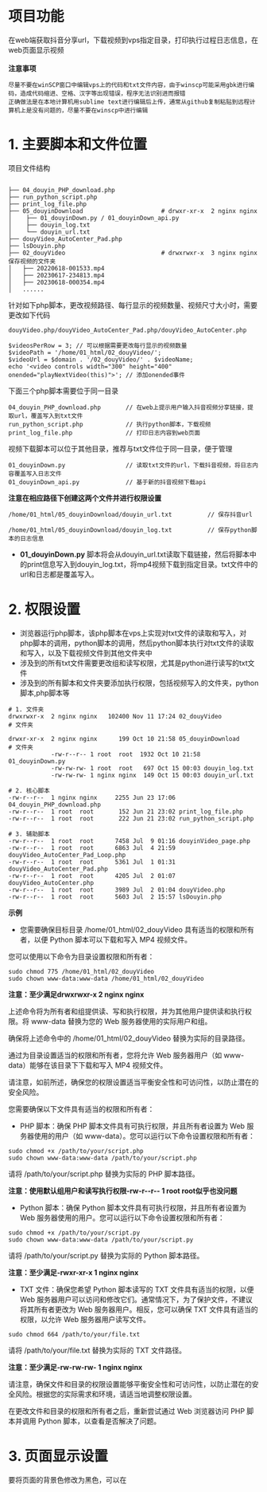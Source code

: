 # 项目功能

在web端获取抖音分享url，下载视频到vps指定目录，打印执行过程日志信息，在web页面显示视频
<br>
<br>
**注意事项**
```
尽量不要在winSCP窗口中编辑vps上的代码和txt文件内容，由于winscp可能采用gbk进行编码，造成代码缩进、空格、汉字等出现错误，程序无法识别进而报错
正确做法是在本地计算机用sublime text进行编辑后上传，通常从github复制粘贴到远程计算机上是没有问题的，尽量不要在winscp中进行编辑

```


# 1. 主要脚本和文件位置

项目文件结构
```

├── 04_douyin_PHP_download.php
├── run_python_script.php
├── print_log_file.php
├── 05_douyinDownload                      # drwxr-xr-x  2 nginx nginx
│    ├── 01_douyinDown.py / 01_douyinDown_api.py
│    ├── douyin_log.txt
│    └── douyin_url.txt
├── douyVideo_AutoCenter_Pad.php
├── lsDouyin.php
├── 02_douyVideo                           # drwxrwxr-x  3 nginx nginx      保存视频的文件夹
│   ├── 20220618-001533.mp4
│   ├── 20230617-234813.mp4
│   ├── 20230618-000354.mp4
│   ......

```


针对如下php脚本，更改视频路径、每行显示的视频数量、视频尺寸大小时，需要更改如下代码
```
douyVideo.php/douyVideo_AutoCenter_Pad.php/douyVideo_AutoCenter.php

$videosPerRow = 3; // 可以根据需要更改每行显示的视频数量
$videoPath = '/home/01_html/02_douyVideo/';
$videoUrl = $domain . '/02_douyVideo/' . $videoName;
echo '<video controls width="300" height="400" onended="playNextVideo(this)">'; // 添加onended事件
```


下面三个php脚本需要位于同一目录
```
04_douyin_PHP_download.php       // 在web上提示用户输入抖音视频分享链接，提取url，覆盖写入到txt文件
run_python_script.php            // 执行python脚本，下载视频
print_log_file.php               // 打印日志内容到web页面
```

视频下载脚本可以位于其他目录，推荐与txt文件位于同一目录，便于管理
```
01_douyinDown.py                 // 读取txt文件的url，下载抖音视频，将日志内容覆盖写入日志文件
01_douyinDown_api.py             // 基于新的抖音视频下载api
```

**注意在相应路径下创建这两个文件并进行权限设置**

```
/home/01_html/05_douyinDownload/douyin_url.txt          // 保存抖音url

/home/01_html/05_douyinDownload/douyin_log.txt          // 保存python脚本的日志信息
```

- **01_douyinDown.py** 脚本将会从douyin_url.txt读取下载链接，然后将脚本中的print信息写入到douyin_log.txt，将mp4视频下载到指定目录。txt文件中的url和日志都是覆盖写入。



# 2. 权限设置

- 浏览器运行php脚本，该php脚本在vps上实现对txt文件的读取和写入，对php脚本的调用，python脚本的调用，然后python脚本执行对txt文件的读取和写入，以及下载视频文件到其他文件夹中  
- 涉及到的所有txt文件需要更改组和读写权限，尤其是python进行读写的txt文件
- 涉及到的所有脚本和文件夹要添加执行权限，包括视频写入的文件夹，python脚本,php脚本等

```
# 1. 文件夹
drwxrwxr-x  2 nginx nginx   102400 Nov 11 17:24 02_douyVideo                            # 文件夹

drwxr-xr-x  2 nginx nginx      199 Oct 10 21:58 05_douyinDownload                       # 文件夹
            -rw-r--r-- 1 root  root  1932 Oct 10 21:58 01_douyinDown.py
            -rw-rw-rw- 1 root  root   697 Oct 15 00:03 douyin_log.txt
            -rw-rw-rw- 1 nginx nginx  149 Oct 15 00:03 douyin_url.txt

# 2. 核心脚本
-rw-r--r--  1 nginx nginx     2255 Jun 23 17:06 04_douyin_PHP_download.php
-rw-r--r--  1 root  root       152 Jun 21 23:02 print_log_file.php
-rw-r--r--  1 root  root       222 Jun 21 23:02 run_python_script.php

# 3. 辅助脚本
-rw-r--r--  1 root  root      7458 Jul  9 01:16 douyinVideo_page.php
-rw-r--r--  1 root  root      6863 Jul  4 21:59 douyVideo_AutoCenter_Pad_Loop.php
-rw-r--r--  1 root  root      5361 Jul  1 01:31 douyVideo_AutoCenter_Pad.php
-rw-r--r--  1 root  root      4205 Jul  2 01:07 douyVideo_AutoCenter.php
-rw-r--r--  1 root  root      3989 Jul  2 01:04 douyVideo.php
-rw-r--r--  1 root  root      5603 Jul  2 15:57 lsDouyin.php

```




**示例**

- 您需要确保目标目录 /home/01_html/02_douyVideo 具有适当的权限和所有者，以便 Python 脚本可以下载和写入 MP4 视频文件。

您可以使用以下命令为目录设置权限和所有者：

```
sudo chmod 775 /home/01_html/02_douyVideo
sudo chown www-data:www-data /home/01_html/02_douyVideo
```
**注意：至少满足drwxrwxr-x  2 nginx nginx**

上述命令将为所有者和组提供读、写和执行权限，并为其他用户提供读和执行权限。将 www-data 替换为您的 Web 服务器使用的实际用户和组。

确保将上述命令中的 /home/01_html/02_douyVideo 替换为实际的目录路径。

通过为目录设置适当的权限和所有者，您将允许 Web 服务器用户（如 www-data）能够在该目录下下载和写入 MP4 视频文件。

请注意，如前所述，确保您的权限设置适当平衡安全性和可访问性，以防止潜在的安全风险。


您需要确保以下文件具有适当的权限和所有者：

- PHP 脚本：确保 PHP 脚本文件具有可执行权限，并且所有者设置为 Web 服务器使用的用户（如 www-data）。您可以运行以下命令设置权限和所有者：

```
sudo chmod +x /path/to/your/script.php
sudo chown www-data:www-data /path/to/your/script.php
```

请将 /path/to/your/script.php 替换为实际的 PHP 脚本路径。

**注意：使用默认组用户和读写执行权限-rw-r--r--  1 root  root似乎也没问题**

- Python 脚本：确保 Python 脚本文件具有可执行权限，并且所有者设置为 Web 服务器使用的用户。您可以运行以下命令设置权限和所有者：

```
sudo chmod +x /path/to/your/script.py
sudo chown www-data:www-data /path/to/your/script.py
```

请将 /path/to/your/script.py 替换为实际的 Python 脚本路径。

**注意：至少满足-rwxr-xr-x 1 nginx nginx**

- TXT 文件：确保您希望 Python 脚本读写的 TXT 文件具有适当的权限，以便 Web 服务器用户可以访问和修改它们。通常情况下，为了保护文件，不建议将其所有者更改为 Web 服务器用户。相反，您可以确保 TXT 文件具有适当的权限，以允许 Web 服务器用户读写文件。

```
sudo chmod 664 /path/to/your/file.txt
```

请将 /path/to/your/file.txt 替换为实际的 TXT 文件路径。

**注意：至少满足-rw-rw-rw- 1 nginx nginx**

请注意，确保文件和目录的权限设置能够平衡安全性和可访问性，以防止潜在的安全风险。根据您的实际需求和环境，请适当地调整权限设置。

在更改文件和目录的权限和所有者之后，重新尝试通过 Web 浏览器访问 PHP 脚本并调用 Python 脚本，以查看是否解决了问题。

# 3. 页面显示设置

要将页面的背景色修改为黑色，可以在 <style> 标签中添加以下 CSS 规则：

```
<style>
    body {
        background-color: black;
    }
</style>
```

将这段代码添加到 <style> 标签内，然后保存并刷新页面，即可将页面的背景色设置为黑色。

# 4. 其他部署方式

- node.js实现

参考：https://github.com/Yiwei666/02_javascript_cf-worker/tree/main/01_douyin


